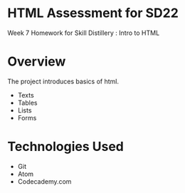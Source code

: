 # HTML Assessment for SD22

Week 7 Homework for Skill Distillery : Intro to HTML

# Overview
The project introduces basics of html.

* Texts
* Tables
* Lists
* Forms

# Technologies Used

* Git
* Atom
* Codecademy.com
